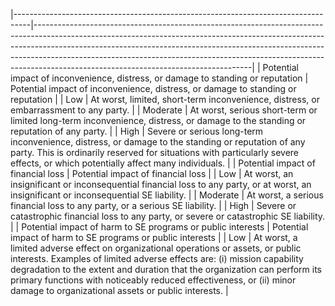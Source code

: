 |----------------------------------------------------------------------------------|------------------------------------------------------------------------------------------------------------------------------------------------------------------------------------------------------------------------------------------------------------------------------------------------------------------------------------------------------------------------------|
| Potential impact of inconvenience, distress, or damage to standing or reputation | Potential impact of inconvenience, distress, or damage to standing or reputation                                                                                                                                                                                                                                                                                             |
| Low                                                                              | At  worst,  limited,  short-term  inconvenience,  distress,  or  embarrassment to any party.                                                                                                                                                                                                                                                                                 |
| Moderate                                                                         | At worst, serious short-term  or limited long-term inconvenience,  distress, or damage to the standing or reputation of any party.                                                                                                                                                                                                                                           |
| High                                                                             | Severe or serious long-term inconvenience, distress, or damage to the  standing or reputation of any party. This is ordinarily reserved for situations  with particularly  severe  effects, or which potentially  affect many  individuals.                                                                                                                                  |
| Potential impact of financial loss                                               | Potential impact of financial loss                                                                                                                                                                                                                                                                                                                                           |
| Low                                                                              | At worst, an insignificant or inconsequential financial loss to any party,  or at worst, an insignificant or inconsequential SE liability.                                                                                                                                                                                                                                   |
| Moderate                                                                         | At worst, a serious financial loss to any party, or a serious SE liability.                                                                                                                                                                                                                                                                                                  |
| High                                                                             | Severe or catastrophic financial loss to any party, or severe or  catastrophic SE liability.                                                                                                                                                                                                                                                                                 |
| Potential impact of harm to SE programs or public interests                      | Potential impact of harm to SE programs or public interests                                                                                                                                                                                                                                                                                                                  |
| Low                                                                              | At worst, a limited adverse effect on organizational operations or assets,  or public interests. Examples of limited adverse effects are: (i) mission  capability degradation to the extent and duration that the organization can  perform its primary functions with noticeably reduced effectiveness, or (ii)  minor damage to organizational assets or public interests. |